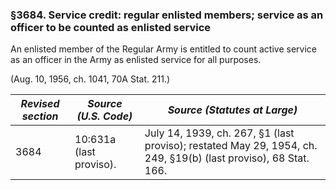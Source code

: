 ### §3684. Service credit: regular enlisted members; service as an officer to be counted as enlisted service ###

An enlisted member of the Regular Army is entitled to count active service as an officer in the Army as enlisted service for all purposes.

(Aug. 10, 1956, ch. 1041, 70A Stat. 211.)

|*Revised section*| *Source (U.S. Code)*  |                                         *Source (Statutes at Large)*                                          |
|-----------------|-----------------------|---------------------------------------------------------------------------------------------------------------|
|      3684       |10:631a (last proviso).|July 14, 1939, ch. 267, §1 (last proviso); restated May 29, 1954, ch. 249, §19(b) (last proviso), 68 Stat. 166.|